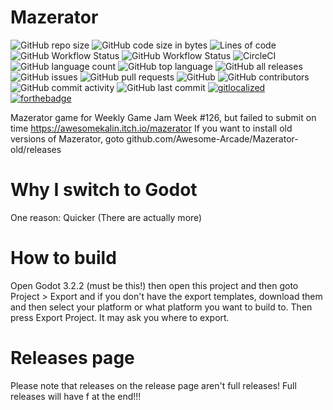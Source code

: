 # Mazerator

![GitHub repo size](https://img.shields.io/github/repo-size/Awesome-Arcade/Mazerator)
![GitHub code size in bytes](https://img.shields.io/github/languages/code-size/Awesome-Arcade/Mazerator)
![Lines of code](https://img.shields.io/tokei/lines/github/MazeratorGame/Mazerator)
![GitHub Workflow Status](https://img.shields.io/github/workflow/status/Awesome-Arcade/Mazerator/dev)
![GitHub Workflow Status](https://img.shields.io/github/workflow/status/Awesome-Arcade/Mazerator/stable)
![CircleCI](https://img.shields.io/circleci/build/github/MazeratorGame/Mazerator)
![GitHub language count](https://img.shields.io/github/languages/count/Awesome-Arcade/Mazerator)
![GitHub top language](https://img.shields.io/github/languages/top/Awesome-Arcade/Mazerator)
![GitHub all releases](https://img.shields.io/github/downloads/Awesome-Arcade/Mazerator/total)
![GitHub issues](https://img.shields.io/github/issues/Awesome-Arcade/Mazerator)
![GitHub pull requests](https://img.shields.io/github/issues-pr/Awesome-Arcade/Mazerator)
![GitHub](https://img.shields.io/github/license/Awesome-Arcade/Mazerator)
![GitHub contributors](https://img.shields.io/github/contributors/Awesome-Arcade/Mazerator)
![GitHub commit activity](https://img.shields.io/github/commit-activity/m/MazeratorGame/Mazerator)
![GitHub last commit](https://img.shields.io/github/last-commit/Awesome-Arcade/Mazerator)
[![gitlocalized ](https://gitlocalize.com/repo/5634/whole_project/badge.svg)](https://gitlocalize.com/repo/5634/whole_project?utm_source=badge)
[![forthebadge](https://forthebadge.com/images/badges/built-with-love.svg)](https://forthebadge.com)


Mazerator game for Weekly Game Jam Week #126, but failed to submit on time https://awesomekalin.itch.io/mazerator
If you want to install old versions of Mazerator, goto github.com/Awesome-Arcade/Mazerator-old/releases

# Why I switch to Godot
One reason: Quicker (There are actually more)

# How to build
Open Godot 3.2.2 (must be this!) then open this project and then goto Project > Export and if you don't have the export templates, download them and then select your platform or what platform you want to build to. Then press Export Project. It may ask you where to export.

# Releases page
Please note that releases on the release page aren't full releases! Full releases will have f at the end!!!
